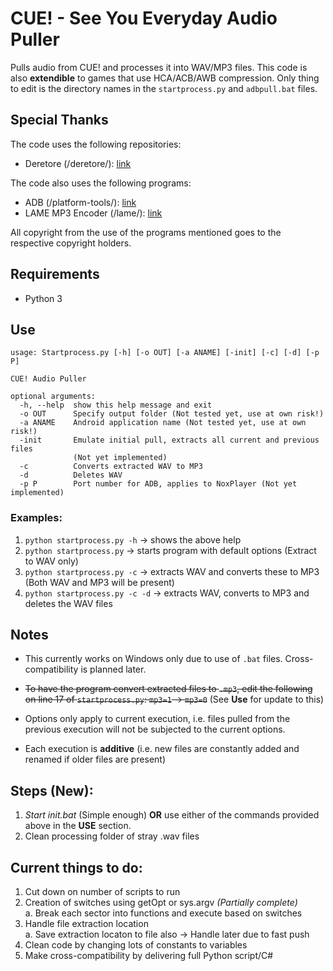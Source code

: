 # CUE! - See You Everyday Audio Puller

Pulls audio from CUE! and processes it into WAV/MP3 files. This code is also **extendible** to games that use HCA/ACB/AWB compression. Only thing to edit is the directory names in the ```startprocess.py``` and ```adbpull.bat``` files.

## Special Thanks

The code uses the following repositories:

- Deretore (/deretore/): [link](https://github.com/OpenCGSS/DereTore)

The code also uses the following programs:

- ADB (/platform-tools/): [link](https://developer.android.com/studio/releases/platform-tools#downloads)
- LAME MP3 Encoder (/lame/): [link](https://lame.sourceforge.io/)

All copyright from the use of the programs mentioned goes to the respective copyright holders.

## Requirements

- Python 3

## Use

```
usage: Startprocess.py [-h] [-o OUT] [-a ANAME] [-init] [-c] [-d] [-p P]

CUE! Audio Puller

optional arguments:
  -h, --help  show this help message and exit
  -o OUT      Specify output folder (Not tested yet, use at own risk!)
  -a ANAME    Android application name (Not tested yet, use at own risk!)
  -init       Emulate initial pull, extracts all current and previous files
              (Not yet implemented)
  -c          Converts extracted WAV to MP3
  -d          Deletes WAV
  -p P        Port number for ADB, applies to NoxPlayer (Not yet implemented)
  ```

### Examples:

  1. ```python startprocess.py -h``` → shows the above help
  2. ```python startprocess.py``` → starts program with default options (Extract to WAV only)
  3. ```python startprocess.py -c``` → extracts WAV and converts these to MP3 (Both WAV and MP3 will be present)
  4. ```python startprocess.py -c -d``` → extracts WAV, converts to MP3 and deletes the WAV files

## Notes

- This currently works on Windows only due to use of ```.bat``` files. Cross-compatibility is planned later.

- ~~To have the program convert extracted files to ```.mp3```, edit the following on line 17 of ```startprocess.py```: ```mp3=1``` → ```mp3=0```~~ (See **Use** for update to this)
- Options only apply to current execution, i.e. files pulled from the previous execution will not be subjected to the current options.
- Each execution is **additive** (i.e. new files are constantly added and renamed if older files are present)

## Steps (New):

1. *Start init.bat* (Simple enough) **OR** use either of the commands provided above in the **USE** section.
3. Clean processing folder of stray .wav files

## Current things to do:

1. Cut down on number of scripts to run
3. Creation of switches using getOpt or sys.argv *(Partially complete)*
<br/>a. Break each sector into functions and execute based on switches
5. Handle file extraction location
<br/>a. Save extraction locaton to file also -> Handle later due to fast push
6. Clean code by changing lots of constants to variables
7. Make cross-compatibility by delivering full Python script/C#
